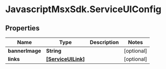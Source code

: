# JavascriptMsxSdk.ServiceUIConfig

## Properties

Name | Type | Description | Notes
------------ | ------------- | ------------- | -------------
**bannerImage** | **String** |  | [optional] 
**links** | [**[ServiceUILink]**](ServiceUILink.md) |  | [optional] 


